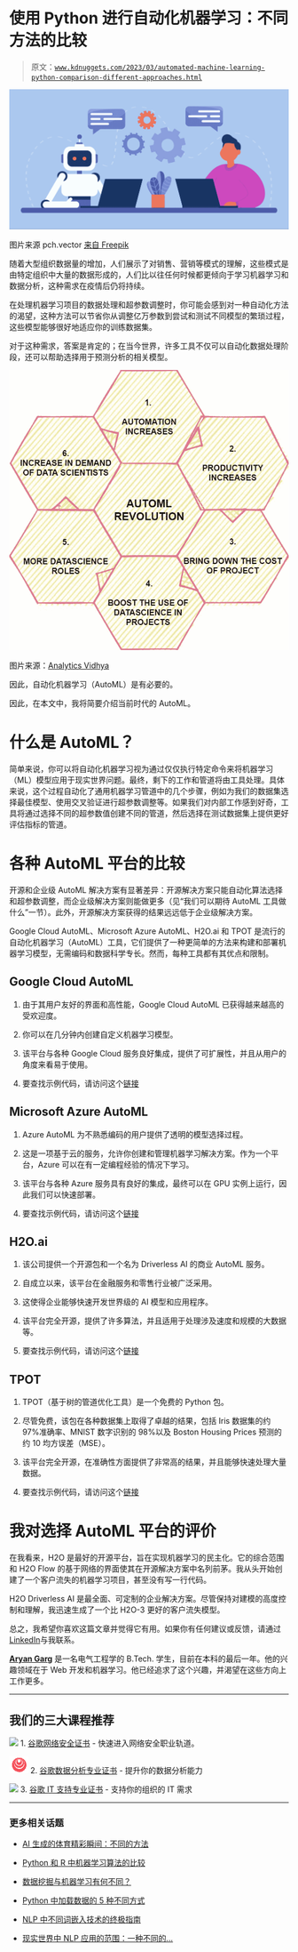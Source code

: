 # 使用 Python 进行自动化机器学习：不同方法的比较

> 原文：[`www.kdnuggets.com/2023/03/automated-machine-learning-python-comparison-different-approaches.html`](https://www.kdnuggets.com/2023/03/automated-machine-learning-python-comparison-different-approaches.html)

![使用 Python 进行自动化机器学习：不同方法的比较](img/b80a3f394f72f495da6a14c1bc11b09e.png)

图片来源 pch.vector [来自 Freepik](https://www.freepik.com/free-vector/man-robot-with-computers-sitting-together-workplace-artificial-intelligence-workforce-future-flat-illustration_20827812.htm#query=automatic%20machine%20learning&position=1&from_view=search&track=ais)

随着大型组织数据量的增加，人们展示了对销售、营销等模式的理解，这些模式是由特定组织中大量的数据形成的，人们比以往任何时候都更倾向于学习机器学习和数据分析，这种需求在疫情后仍将持续。

在处理机器学习项目的数据处理和超参数调整时，你可能会感到对一种自动化方法的渴望，这种方法可以节省你从调整亿万参数到尝试和测试不同模型的繁琐过程，这些模型能够很好地适应你的训练数据集。

对于这种需求，答案是肯定的；在当今世界，许多工具不仅可以自动化数据处理阶段，还可以帮助选择用于预测分析的相关模型。

![使用 Python 进行自动化机器学习：不同方法的比较](img/e9b4ae6440347f3d393fcad954b77e69.png)

图片来源：[Analytics Vidhya](https://www.analyticsvidhya.com/blog/2021/04/does-the-popularity-of-automl-means-the-end-of-data-science-jobs/)

因此，自动化机器学习（AutoML）是有必要的。

因此，在本文中，我将简要介绍当前时代的 AutoML。

# 什么是 AutoML？

简单来说，你可以将自动化机器学习视为通过仅仅执行特定命令来将机器学习（ML）模型应用于现实世界问题。最终，剩下的工作和管道将由工具处理。具体来说，这个过程自动化了通用机器学习管道中的几个步骤，例如为我们的数据集选择最佳模型、使用交叉验证进行超参数调整等。如果我们对内部工作感到好奇，工具将通过选择不同的超参数值创建不同的管道，然后选择在测试数据集上提供更好评估指标的管道。

# 各种 AutoML 平台的比较

开源和企业级 AutoML 解决方案有显著差异：开源解决方案只能自动化算法选择和超参数调整，而企业级解决方案则能做更多（见“我们可以期待 AutoML 工具做什么”一节）。此外，开源解决方案获得的结果远远低于企业级解决方案。

Google Cloud AutoML、Microsoft Azure AutoML、H2O.ai 和 TPOT 是流行的自动化机器学习（AutoML）工具，它们提供了一种更简单的方法来构建和部署机器学习模型，无需编码和数据科学专长。然而，每种工具都有其优点和限制。

## Google Cloud AutoML

1.  由于其用户友好的界面和高性能，Google Cloud AutoML 已获得越来越高的受欢迎度。

1.  你可以在几分钟内创建自定义机器学习模型。

1.  该平台与各种 Google Cloud 服务良好集成，提供了可扩展性，并且从用户的角度来看易于使用。

1.  要查找示例代码，请访问这个[链接](https://cloud.google.com/automl/docs/quickstart)

## Microsoft Azure AutoML

1.  Azure AutoML 为不熟悉编码的用户提供了透明的模型选择过程。

1.  这是一项基于云的服务，允许你创建和管理机器学习解决方案。作为一个平台，Azure 可以在有一定编程经验的情况下学习。

1.  该平台与各种 Azure 服务具有良好的集成，最终可以在 GPU 实例上运行，因此我们可以快速部署。

1.  要查找示例代码，请访问这个[链接](https://docs.microsoft.com/en-us/azure/machine-learning/how-to-configure-auto-train)

## H2O.ai

1.  该公司提供一个开源包和一个名为 Driverless AI 的商业 AutoML 服务。

1.  自成立以来，该平台在金融服务和零售行业被广泛采用。

1.  这使得企业能够快速开发世界级的 AI 模型和应用程序。

1.  该平台完全开源，提供了许多算法，并且适用于处理涉及速度和规模的大数据等。

1.  要查找示例代码，请访问这个[链接](https://docs.h2o.ai/h2o/latest-stable/h2o-docs/automl.html)

## TPOT

1.  TPOT（基于树的管道优化工具）是一个免费的 Python 包。

1.  尽管免费，该包在各种数据集上取得了卓越的结果，包括 Iris 数据集的约 97%准确率、MNIST 数字识别的 98%以及 Boston Housing Prices 预测的约 10 均方误差（MSE）。

1.  该平台完全开源，在准确性方面提供了非常高的结果，并且能够快速处理大量数据。

1.  要查找示例代码，请访问这个[链接](https://epistasislab.github.io/tpot/using/#example-1-a-quick-start)

# 我对选择 AutoML 平台的评价

在我看来，H2O 是最好的开源平台，旨在实现机器学习的民主化。它的综合范围和 H2O Flow 的基于网络的界面使其在开源解决方案中名列前茅。我从头开始创建了一个客户流失的机器学习项目，甚至没有写一行代码。

H2O Driverless AI 是最全面、可定制的企业解决方案。尽管保持对建模的高度控制和理解，我迅速生成了一个比 H2O-3 更好的客户流失模型。

总之，我希望你喜欢这篇文章并觉得它有用。如果你有任何建议或反馈，请通过[LinkedIn](https://www.linkedin.com/in/aryan-garg-1bbb791a3/)与我联系。

**[Aryan Garg](https://www.linkedin.com/in/aryan-garg-1bbb791a3/)** 是一名电气工程学的 B.Tech. 学生，目前在本科的最后一年。他的兴趣领域在于 Web 开发和机器学习。他已经追求了这个兴趣，并渴望在这些方向上工作更多。

* * *

## 我们的三大课程推荐

![](img/0244c01ba9267c002ef39d4907e0b8fb.png) 1\. [谷歌网络安全证书](https://www.kdnuggets.com/google-cybersecurity) - 快速进入网络安全职业轨道。

![](img/e225c49c3c91745821c8c0368bf04711.png) 2\. [谷歌数据分析专业证书](https://www.kdnuggets.com/google-data-analytics) - 提升你的数据分析能力

![](img/0244c01ba9267c002ef39d4907e0b8fb.png) 3\. [谷歌 IT 支持专业证书](https://www.kdnuggets.com/google-itsupport) - 支持你的组织的 IT 需求

* * *

### 更多相关话题

+   [AI 生成的体育精彩瞬间：不同的方法](https://www.kdnuggets.com/2022/03/aigenerated-sports-highlights-different-approaches.html)

+   [Python 和 R 中机器学习算法的比较](https://www.kdnuggets.com/2023/06/machine-learning-algorithms-python-r.html)

+   [数据挖掘与机器学习有何不同？](https://www.kdnuggets.com/2022/06/data-mining-different-machine-learning.html)

+   [Python 中加载数据的 5 种不同方式](https://www.kdnuggets.com/2020/08/5-different-ways-load-data-python.html)

+   [NLP 中不同词嵌入技术的终极指南](https://www.kdnuggets.com/2021/11/guide-word-embedding-techniques-nlp.html)

+   [现实世界中 NLP 应用的范围：一种不同的…](https://www.kdnuggets.com/2022/03/different-solution-problem-range-nlp-applications-real-world.html)
